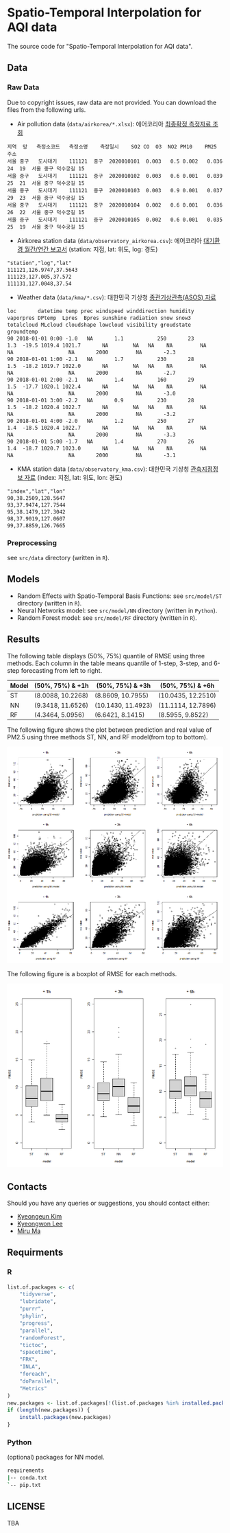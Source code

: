 # Spatio-Temporal Interpolation for AQI data

The source code for "Spatio-Temporal Interpolation for AQI data".

## Data 

### Raw Data 

Due to copyright issues, raw data are not provided. You can download the files from the following urls.

* Air pollution data (`data/airkorea/*.xlsx`): 에어코리아 [최종확정 측정자료 조회](https://www.airkorea.or.kr/web/last_amb_hour_data?pMENU_NO=123)

```
지역	망	측정소코드	측정소명	측정일시	SO2	CO	O3	NO2	PM10	PM25	주소
서울 중구	도시대기	111121	중구	2020010101	0.003	0.5	0.002	0.036	24	19	서울 중구 덕수궁길 15
서울 중구	도시대기	111121	중구	2020010102	0.003	0.6	0.001	0.039	25	21	서울 중구 덕수궁길 15
서울 중구	도시대기	111121	중구	2020010103	0.003	0.9	0.001	0.037	29	23	서울 중구 덕수궁길 15
서울 중구	도시대기	111121	중구	2020010104	0.002	0.6	0.001	0.036	26	22	서울 중구 덕수궁길 15
서울 중구	도시대기	111121	중구	2020010105	0.002	0.6	0.001	0.035	25	19	서울 중구 덕수궁길 15
```

* Airkorea station data (`data/observatory_airkorea.csv`): 에어코리아 [대기환경 월간/연간 보고서](https://www.airkorea.or.kr/web/detailViewDown?pMENU_NO=125)  (station: 지점, lat: 위도, log: 경도)

```
"station","log","lat"
111121,126.9747,37.5643
111123,127.005,37.572
111131,127.0048,37.54
```

* Weather data (`data/kma/*.csv`): 대한민국 기상청 [종관기상관측(ASOS) 자료](https://data.kma.go.kr/data/grnd/selectAsosRltmList.do)

```
loc       datetime temp prec windspeed winddirection humidity vaporpres DPtemp  Lpres  Bpres sunshine radiation snow snow3 totalcloud MLcloud cloudshape lowcloud visibility groudstate groundtemp
90 2018-01-01 0:00 -1.0   NA       1.1           250       23       1.3  -19.5 1019.4 1021.7       NA        NA   NA    NA         NA      NA                  NA       2000         NA       -2.3
90 2018-01-01 1:00 -2.1   NA       1.7           230       28       1.5  -18.2 1019.7 1022.0       NA        NA   NA    NA         NA      NA                  NA       2000         NA       -2.7
90 2018-01-01 2:00 -2.1   NA       1.4           160       29       1.5  -17.7 1020.1 1022.4       NA        NA   NA    NA         NA      NA                  NA       2000         NA       -3.0
90 2018-01-01 3:00 -2.2   NA       0.9           230       28       1.5  -18.2 1020.4 1022.7       NA        NA   NA    NA         NA      NA                  NA       2000         NA       -3.2
90 2018-01-01 4:00 -2.0   NA       1.2           250       27       1.4  -18.5 1020.4 1022.7       NA        NA   NA    NA         NA      NA                  NA       2000         NA       -3.3
90 2018-01-01 5:00 -1.7   NA       1.4           270       26       1.4  -18.7 1020.7 1023.0       NA        NA   NA    NA         NA      NA                  NA       2000         NA       -3.1
```

* KMA station data (`data/observatory_kma.csv`): 대한민국 기상청 [관측지점정보 자료](https://data.kma.go.kr/tmeta/stn/selectStnList.do) (index: 지점, lat: 위도, lon: 경도)

```
"index","lat","lon"
90,38.2509,128.5647
93,37.9474,127.7544
95,38.1479,127.3042
98,37.9019,127.0607
99,37.8859,126.7665
```

### Preprocessing 

see `src/data` directory (written in `R`).

## Models 

* Random Effects with Spatio-Temporal Basis Functions: see `src/model/ST` directory (written in `R`).
* Neural Networks model: see `src/model/NN` directory (written in `Python`).
* Random Forest model: see `src/model/RF` directory (written in `R`).

## Results

The following table displays (50%, 75%) quantile of RMSE using three methods. Each column in the table means quantile of 1-step, 3-step, and 6-step forecasting from left to right.

| Model |  (50%, 75%) & +1h | (50%, 75%) & +3h  | (50%, 75%) & +6h  |
|---|---|---|---|
| ST  | (8.0088, 10.2268)  | (8.8609, 10.7955)  | (10.0435, 12.2510)  |
| NN  |  (9.3418, 11.6526) |  (10.1430, 11.4923)  |  (11.1114, 12.7896)  |
| RF  | (4.3464, 5.0956)  | (6.6421, 8.1415)  |  (8.5955, 9.8522)  |

The following figure shows the plot between prediction and real value of PM2.5 using three methods ST, NN, and RF model(from top to bottom). 

![Plot between prediction and real value of PM2.5 using three methods ST, NN, and RF model(from top to bottom). The left column of the plot is 1-step forecasting. The middle column of the plot is 3-step forecasting. The right column of the plot is 6-step forecasting.](results/Fig1.png)

The following figure is a boxplot of RMSE for each methods.

![Boxplot of RMSE for each method. Prediction is proceed for 1-step, 3-step, and 6-step(from left to right)](results/Fig2.png)

## Contacts

Should you have any queries or suggestions, you should contact either:

- [Kyeongeun Kim](mailto:kke712@snu.ac.kr)
- [Kyeongwon Lee](mailto:lkw1718@snu.ac.kr)
- [Miru Ma](mailto:mamilu63178@naver.com)

## Requirments

### R

```R
list.of.packages <- c(
    "tidyverse",
    "lubridate",
    "purrr",
    "phylin",
    "progress",
    "parallel",
    "randomForest",
    "tictoc",
    "spacetime",
    "FRK",
    "INLA",
    "foreach",
    "doParallel",
    "Metrics"
)
new.packages <- list.of.packages[!(list.of.packages %in% installed.packages()[, "Package"])]
if (length(new.packages)) {
    install.packages(new.packages)
}
```

### Python

(optional) packages for NN model.

```bash
requirements
|-- conda.txt
`-- pip.txt
```


## LICENSE

TBA